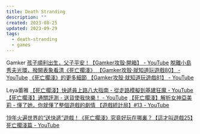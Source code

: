 ```yaml
---
title: Death Stranding
description: ""
created: 2023-08-25
updated: 2023-09-29
tags:
  - death-stranding
  - games
---
```


Gamker
[孩子順利出生，父子平安！【Gamker攻殼·開箱】 - YouTube](https://www.youtube.com/watch?v=iKiC6r-9xHc)
[脫離小島秀夫光環，撥開表象看清《死亡擱淺》 【Gamker攻殼·就知道玩遊戲80】 - YouTube](https://www.youtube.com/watch?v=c62f4zPZerk)
[《死亡擱淺》的更多細節 【Gamker攻殼·就知道玩遊戲81】 - YouTube](https://www.youtube.com/watch?v=qWwBRY9o8h0)

Leya蕾雅
[【死亡擱淺】快遞員上路八大指南 - 從走路模擬到基建狂魔 - YouTube](https://www.youtube.com/watch?v=XndvEzv54G4)
[【死亡擱淺】通關評測 - 送貨使我快樂！ - YouTube](https://www.youtube.com/watch?v=UGhvUc42RE4)
[【死亡擱淺】解析女神亞美莉 - 懂了她，你就懂了整個遊戲的劇情 【遊戲統計局】#13 - YouTube](https://www.youtube.com/watch?v=MgO321mffi4)

[19年火遍世界的“送快遞”遊戲！《死亡擱淺》究竟好玩在哪裏？【這才叫遊戲25】死亡擱淺篇 - YouTube](https://www.youtube.com/watch?v=v3DYyIELTUM)
